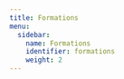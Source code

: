 ```yaml
---
title: Formations
menu:
  sidebar:
    name: Formations
    identifier: formations
    weight: 2
---
```

